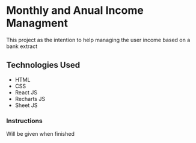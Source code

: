 # Monthly and Anual Income Managment

This project as the intention to help managing the user income based on a bank extract

## Technologies Used

- HTML
- CSS
- React JS
- Recharts JS
- Sheet JS

### Instructions

Will be given when finished
